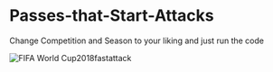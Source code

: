 # Passes-that-Start-Attacks

Change Competition and Season to your liking and just run the code

![FIFA World Cup2018fastattack](https://user-images.githubusercontent.com/90799978/154815518-fddb365d-105c-408b-8338-c633c1ab1bdc.png)
